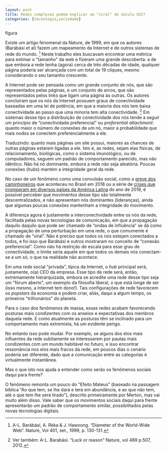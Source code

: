 ```yaml
---
layout: post
title: Redes complexas podem explicar um "viral" do século XXI?
categories: [tecnologia,sociedade]
---
```


figura

Existe um artigo fenomenal da Nature, de 1999, em que os autores (Barábási et 
al) fazem um mapeamento da Internet e de outros sistemas de rede do mundo. [^1] Neste trabalho eles buscavam encontrar uma métrica para estimar o "tamanho" da web e fizeram uma grande descoberta: a de que embora a rede tenha (agora) cerca de três dêcadas de idade, qualquer página poderia ser alcançada com um total de 19 cliques, mesmo considerando o seu tamanho crescente. 

A Internet pode ser pensada como um grande conjunto de nós, que são representados pelas páginas, e um conjunto de arcos, que são representados pelos links que ligam uma página às outras. Os autores concluíram que os nós da Internet possuem graus de conectividade baseadas em uma lei de potência, em que a maioria dos nós tem baixa conectividade ao passo que uma minoria tem alta conectividade. [^2] Em sistemas desse tipo a distribuição de conectividade dos nós tende a seguir um princípio de “conectividade preferencial” ou *preferential attachment*: quanto maior o número de conexões de um nó, maior a probabilidade que mais nodos se conectem preferencialmente a ele.

Traduzindo: quanto mais páginas um site possui, maiores as chances de outras páginas estarem ligadas a ele. Isto é, as redes, sejam elas físicas, de relacionamento, biológicas, como o sistema imunológico, ou de computadores, seguem um padrão de comportamento parecido, mas não idêntico. Não há nó dominante, embora a rede não seja aleatória. Poucas conexões (*hubs*) mantém a integridade geral da rede. 

No caso de um fenômeno como uma convulsão social, como a [greve dos caminhoneiros](https://pt.wikipedia.org/wiki/Greve_dos_caminhoneiros_no_Brasil_em_2018) que aconteceu no Brasil em 2018 ou a série de [crises que irromperam em diversos países da América Latina](https://www.bbc.com/portuguese/internacional-50386894) do ano de 2019, é possível perceber que movimentos desse tipo são totalmente descentralizados, e não apresentam nós dominantes (lideranças), ainda que algumas poucas conexões mantenham a integridade do movimento. 

A diferença agora é justamente a interconectividade entre os nós da rede, facilitada pelas novas tecnologias de comunicação, em que a propagação daquilo daquilo que pode ser chamado de “ondas de influência” se dá como a propagação de uma perturbação em uma rede, o que comumente é chamado de “viral”. Não é preciso que todos os nós estejam conectados a todos, e foi isso que Barábási e outros mostraram no conceito de “conexão preferencial”. Como não há restrição de escala para esse grau 
de conectividade, o limite seria aquele em que todos os demais nós conectam-se a um só, o que na realidade não acontece.

Em uma rede social "privada", típica da Internet, o *hub* principal será, justamente, o(a) CEO da empresa. Esse tipo de rede será, então, extremamente hierarquizada, embora  se acredite uma rede desse tipo seja um "fórum aberto", um exemplo da filosofia liberal, o que está longe de ser (isso mesmo, a Internet tem dono!). Tais configurações de rede favorecem os *popstars* da economia e podem criar, aliás, daqui a algum tempo, os primeiros "trilhonários" do planeta. 

Para o caso dos fenômenos de massa, essas redes acabam favorecendo posturas mais condizentes com os anseios e expectativas dos membros daquela rede. E como atualmente as posturas têm se inclinado para um comportamento mais extremista, há um evidente perigo.

No entanto isso pode mudar. Por exemplo, se alguns dos elos mais  influentes da rede subitamente se interessarem por pautas mais condizentes com um mundo habitável no futuro, e isso encontrar ressonância nos elos mais fracos da rede, em poucos dias o cenário poderia ser diferente, dado que a comunicação entre as categorias é virtualmente instantânea.

Mas o que isto nos ajuda a entender como serão os fenômenos sociais daqui para frente?

O fenômeno remonta um pouco do “Efeito Mateus” (baseado na passagem bíblica “Ao que tem, se lhe dará e terá em abundância, e ao que não tem, até o que tem lhe será tirado”), descrito primeiramente por Merton, mas vai muito além disso. Vale saber que os movimentos sociais daqui para frente apresentarão um padrão de comportamento similar, possibilitados pelas novas tecnologias digitais.  

[^1]: A-L. Barábási, A. Réka & J. Hawoong. “Diameter of the World-Wide Web”. Nature, Vol 401, set., 1999, p. 130-131.

[^2]: Ver também: A-L. Barabási. “Luck or reason” Nature, vol 489 p.507, 2012.
